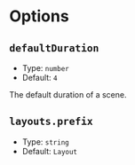 # Options

## `defaultDuration`

- Type: `number`
- Default: `4`

The default duration of a scene.

## `layouts.prefix`

- Type: `string`
- Default: `Layout`
